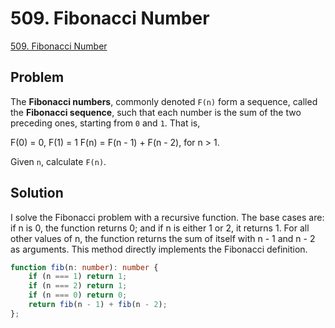 # 509. Fibonacci Number

[509. Fibonacci Number](https://leetcode.com/problems/fibonacci-number/)

## Problem

The **Fibonacci numbers**, commonly denoted `F(n)` form a sequence, called the **Fibonacci sequence**, such that each number is the sum of the two preceding ones, starting from `0` and `1`. That is,

F(0) = 0, F(1) = 1
F(n) = F(n - 1) + F(n - 2), for n > 1.

Given `n`, calculate `F(n)`.

## Solution

I solve the Fibonacci problem with a recursive function. The base cases are: if n is 0, the function returns 0; and if n is either 1 or 2, it returns 1. For all other values of n, the function returns the sum of itself with n - 1 and n - 2 as arguments.  This method directly implements the Fibonacci definition.

```typescript
function fib(n: number): number {
	if (n === 1) return 1;
	if (n === 2) return 1;
	if (n === 0) return 0;
	return fib(n - 1) + fib(n - 2);
};
```
